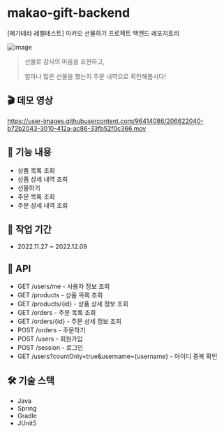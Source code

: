 # makao-gift-backend

[메가테라 레벨테스트] 마카오 선물하기 프로젝트 백엔드 레포지토리

![image](https://user-images.githubusercontent.com/96414086/206620679-ef944a90-a5b9-4dc2-a987-c350bc1e8c81.png)

> 선물로 감사의 마음을 표현하고,
>
> 얼마나 많은 선물을 했는지 주문 내역으로 확인해봅시다!

## 🎬 데모 영상

https://user-images.githubusercontent.com/96414086/206622040-b72b2043-3010-412a-ac86-33fb52f0c366.mov

## 📝 기능 내용

- 상품 목록 조회
- 상품 상세 내역 조회
- 선물하기
- 주문 목록 조회
- 주문 상세 내역 조회

## 📆 작업 기간

- 2022.11.27 ~ 2022.12.09

## 🌿 API

- GET /users/me - 사용자 정보 조회
- GET /products - 상품 목록 조회
- GET /products/{id} - 상품 상세 정보 조회
- GET /orders - 주문 목록 조회
- GET /orders/{id} - 주문 상세 정보 조회
- POST /orders - 주문하기
- POST /users - 회원가입
- POST /session - 로그인
- GET /users?countOnly=true&username={username} - 아이디 중복 확인

## 🛠 기술 스택

- Java
- Spring
- Gradle
- JUnit5
